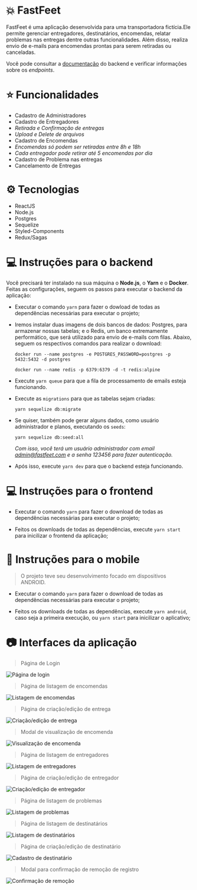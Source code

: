 # :boom: FastFeet

FastFeet é uma aplicação desenvolvida para uma transportadora fictícia.Ele permite gerenciar entregadores, destinatários, encomendas, relatar problemas nas entregas dentre outras funcionalidades. Além disso, realiza envio de e-mails para encomendas prontas para serem retiradas ou canceladas.

Você pode consultar a <a href="./backend/docs.md" rel="noopener noreferrer">documentação</a> do backend e verificar informações sobre os <i>endpoints</i>.

# :star: Funcionalidades

- Cadastro de Administradores
- Cadastro de Entregadores
 - *Retirada e Confirmação de entregas*
 - *Upload e Delete de arquivos*
- Cadastro de Encomendas
 - *Encomendas só podem ser retiradas entre 8h e 18h*
 - *Cada entregador pode retirar até 5 encomendas por dia*
- Cadastro de Problema nas entregas
- Cancelamento de Entregas

# :gear: Tecnologias

 - ReactJS
 - Node.js
 - Postgres
 - Sequelize
 - Styled-Components
 - Redux/Sagas

# :computer: Instruções para o backend

Você precisará ter instalado na sua máquina o **Node.js**, o **Yarn** e o **Docker**. Feitas as configurações, seguem os passos para executar o backend da aplicação:

 - Executar o comando `yarn` para fazer o dowload de todas as dependências necessárias para executar o projeto;

 - Iremos instalar duas imagens de dois bancos de dados: Postgres, para armazenar nossas tabelas; e o Redis, um banco extremamente performático, que será utilizado para envio de e-mails com filas. Abaixo, seguem os respectivos comandos para realizar o download:
    ```
    docker run --name postgres -e POSTGRES_PASSWORD=postgres -p 5432:5432 -d postgres
    ```
    ```
    docker run --name redis -p 6379:6379 -d -t redis:alpine
    ```
 - Execute `yarn queue` para que a fila de processamento de emails esteja funcionando.

 - Execute as `migrations` para que as tabelas sejam criadas:
   ```
   yarn sequelize db:migrate
   ```

 - Se quiser, também pode gerar alguns dados, como usuário administrador e planos, executando os `seeds`:
   ```
   yarn sequelize db:seed:all
   ```
   *Com isso, você terá um usuário administrador com email admin@fastfeet.com e a senha 123456 para fazer autenticação.*

 - Após isso, execute `yarn dev` para que o backend esteja funcionando.

 # :computer: Instruções para o frontend

 - Executar o comando `yarn` para fazer o download de todas as dependências necessárias para executar o projeto;

 - Feitos os downloads de todas as dependências, execute `yarn start` para inicilizar o frontend da aplicação;

# :iphone: Instruções para o mobile
 > O projeto teve seu desenvolvimento focado em dispositivos ANDROID.
 
 - Executar o comando `yarn` para fazer o download de todas as dependências necessárias para executar o projeto;

 - Feitos os downloads de todas as dependências, execute `yarn android`, caso seja a primeira execução, ou `yarn start` para inicilizar o aplicativo;

 # :camera: Interfaces da aplicação
 > Página de Login

 <img src="./screens/login.png" alt="Página de login" />

 > Página de listagem de encomendas

 <img src="./screens/deliveries.png" alt="Listagem de encomendas" />

 > Página de criação/edição de entrega

 <img src="./screens/create-delivery.png" alt="Criação/edição de entrega" />

 > Modal de visualização de encomenda

 <img src="./screens/view-delivery.png" alt="Visualização de encomenda" />

 > Página de listagem de entregadores

 <img src="./screens/deliveryman.png" alt="Listagem de entregadores" />

 > Página de criação/edição de entregador

 <img src="./screens/create-deliveryman.png" alt="Criação/edição de entregador" />

 > Página de listagem de problemas

 <img src="./screens/problems.png" alt="Listagem de problemas" />

 > Página de listagem de destinatários

 <img src="./screens/recipients.png" alt="Listagem de destinatários" />

 > Página de criação/edição de destinatário

 <img src="./screens/create-recipient.png" alt="Cadastro de destinatário" />

 > Modal para confirmação de remoção de registro

 <img src="./screens/delete-data.png" alt="Confirmação de remoção" />

